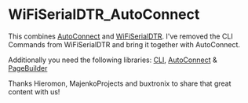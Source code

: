 # WiFiSerialDTR_AutoConnect
This combines [AutoConnect](https://github.com/Hieromon/AutoConnect) and [WiFiSerialDTR](https://github.com/MajenkoProjects/WiFiSerialDTR).
I've removed the CLI Commands from WiFiSerialDTR and bring it together with AutoConnect.

Additionally you need the following libraries:
[CLI](https://github.com/buxtronix/arduino/tree/master/libraries/Cli),
[AutoConnect](https://github.com/Hieromon/AutoConnect) &
[PageBuilder](https://github.com/Hieromon/PageBuilder)

Thanks Hieromon, MajenkoProjects and buxtronix to share that great content with us!